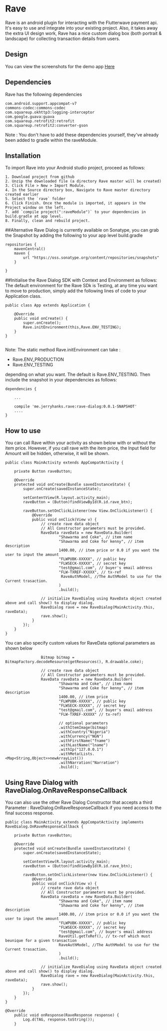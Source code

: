 # Rave
Rave is an android plugin for interacting with the Flutterwave payment api. It's easy to use and integrate into your existing project. Also, it takes away the extra UI design work, Rave has a nice custom dialog box (both portrait & landscape) for collecting transaction details from users.

## Design
You can view the screenshots for the demo app [Here](/screenshots) 

## Dependencies

Rave has the following dependencies

    com.android.support.appcompat-v7
    commons-codec:commons-codec
    com.squareup.okhttp3:logging-interceptor
    com.google.guava:guava
    com.squareup.retrofit2:retrofit
    com.squareup.retrofit2:converter-gson


Note : You don't have to add these dependencies yourself, they've already been added to gradle within the raveModule.


## Installation


To import Rave into your Android studio project, proceed as follows:

    1. Download project from github
    2. Unzip the downloaded file (a directory Rave master will be created)
    3. Click File > New > Import Module.
    4. In the Source directory box, Navigate to Rave master directory created earlier 
    5. Select the `rave` folder
    6. Click Finish. Once the module is imported, it appears in the Project window on the left.
    7. add `compile project(":raveModule")` to your dependencies in build.gradle at app level.
    8. Finally, clean and rebuild project.

##Alternative
Rave Dialog is currently available on Sonatype, you can grab the Snapshot by adding the following to your app level build.gradle

```
repositories {
    mavenCentral()
    maven {
        url "https://oss.sonatype.org/content/repositories/snapshots"
    }

}

```

##Initialise the Rave Dialog SDK with Context and Environment as follows:
The default environment for the Rave SDk is Testing, at any time you want to move to production, simply add the following lines of code to your Application class.
```
public class App extends Application {

    @Override
    public void onCreate() {
        super.onCreate();
        Rave.initEnvironment(this,Rave.ENV_TESTING);
    }
}
    
```

Note: The static method Rave.initEnvironment can take :
* Rave.ENV_PRODUCTION
* Rave.ENV_TESTING

depending on what you want. The default is Rave.ENV_TESTING.
Then include the snapshot in your dependencies as follows:

```
dependencies {
    
    ...
    
    compile 'me.jerryhanks.rave:rave-dialog:0.0.1-SNAPSHOT'
    ....
}

```

## How to use

You can call Rave within your activity as shown below with or without the item price.
However, if you call rave with the item price, the Input field for Amount will be hidden, otherwise, it will be shown.
```
public class MainActivity extends AppCompatActivity {

    private Button raveButton;

    @Override
    protected void onCreate(Bundle savedInstanceState) {
        super.onCreate(savedInstanceState);

        setContentView(R.layout.activity_main);
        raveButton = (Button)findViewById(R.id.rave_btn);

        raveButton.setOnClickListener(new View.OnClickListener() {
            @Override
            public void onClick(View v) {
                // create rave data object
                // All Constructor parameters must be provided.
                RaveData raveData = new RaveData.Builder(
                        "Shawarma and Coke", // item name
                        "Shawarma and Coke for kenny", // item description
                        1400.00, // item price or 0.0 if you want the user to input the amount
                        "FLWPUBK-XXXXX", // public key
                        "FLWSECK-XXXXX", // secret key
                        "test@gmail.com", // buyer's email address
                        "FLW-TXREF-XXXXX", // tx-ref
                         RaveAuthModel, //The AuthModel to use for the Current trasaction.
                        )
                        .build();

                // initialize RaveDialog using RaveData object created above and call show() to display dialog.
                RaveDialog rave = new RaveDialog(MainActivity.this, raveData);
                rave.show();
            }
        });
    }
}
```

You can also specify custom values for RaveData optional parameters as shown below
```
                Bitmap bitmap = BitmapFactory.decodeResource(getResources(), R.drawable.coke);

                // create rave data object
                // All Constructor parameters must be provided.
                RaveData raveData = new RaveData.Builder(
                        "Shawarma and Coke", // item name
                        "Shawarma and Coke for kenny", // item description
                        1400.00, // item price
                        "FLWPUBK-XXXXX", // public key
                        "FLWSECK-XXXXX", // secret key
                        "test@gmail.com", // buyer's email address
                        "FLW-TXREF-XXXXX" // tx-ref)

                        // optional parameters
                        .withItemImage(bitmap)
                        .withCountry("Nigeria")
                        .withCurrency("NGN")
                        .withFirstName("fname")
                        .withLastName("lname")
                        .withIp("127.0.0.1")
                        .withMeta(Lists.<Map<String,Object>>newArrayList())
                        .withNarration("Narration")
                        .build();
```

## Using Rave Dialog with RaveDialog.OnRaveResponseCallback
You can also use the other Rave Dialog Constructor that accepts a third Parameter : RaveDialog.OnRaveResponseCallback if you need access to the final success response.
```
public class MainActivity extends AppCompatActivity implements RaveDialog.OnRaveResponseCallback {

    private Button raveButton;

    @Override
    protected void onCreate(Bundle savedInstanceState) {
        super.onCreate(savedInstanceState);

        setContentView(R.layout.activity_main);
        raveButton = (Button)findViewById(R.id.rave_btn);

        raveButton.setOnClickListener(new View.OnClickListener() {
            @Override
            public void onClick(View v) {
                // create rave data object
                // All Constructor parameters must be provided.
                RaveData raveData = new RaveData.Builder(
                        "Shawarma and Coke", // item name
                        "Shawarma and Coke for kenny", // item description
                        1400.00, // item price or 0.0 if you want the user to input the amount
                        "FLWPUBK-XXXXX", // public key
                        "FLWSECK-XXXXX", // secret key
                        "test@gmail.com", // buyer's email address
                        RaveUtil.getTxRef(), // tx-ref which must beunique for a given transaction
                        RaveAuthModel, //The AuthModel to use for the Current trasaction.
                        )
                        .build();

                // initialize RaveDialog using RaveData object created above and call show() to display dialog.
                RaveDialog rave = new RaveDialog(MainActivity.this, raveData);
                rave.show();
            }
        });
    }
}

@Override
    public void onResponse(RaveResponse response) {
        Log.d(TAG, response.toString());
    }
    
```



